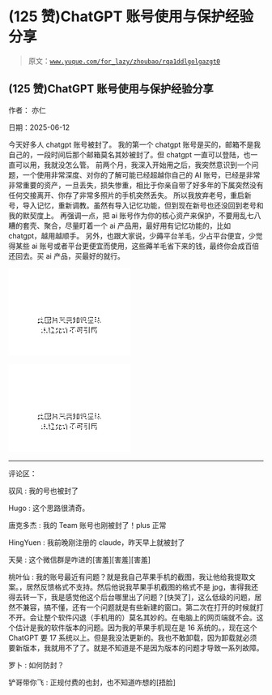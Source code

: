 # (125 赞)ChatGPT 账号使用与保护经验分享

> 原文：[`www.yuque.com/for_lazy/zhoubao/rqa1ddlgolgazgt0`](https://www.yuque.com/for_lazy/zhoubao/rqa1ddlgolgazgt0)

## (125 赞)ChatGPT 账号使用与保护经验分享

作者： 亦仁

日期：2025-06-12

今天好多人 chatgpt 账号被封了。 我的第一个 chatgpt 账号是买的，邮箱不是我自己的，一段时间后那个邮箱莫名其妙被封了。但 chatgpt
一直可以登陆，也一直可以用，我就没怎么管。 前两个月，我深入开始用之后，我突然意识到一个问题，一个使用非常深度、对你的了解可能已经超越你自己的 AI
账号，已经是非常非常重要的资产，一旦丢失，损失惨重，相比于你亲自带了好多年的下属突然没有任何交接离开、你存了非常多照片的手机突然丢失。
所以我放弃老号，重启新号，导入记忆，重新调教。虽然有导入记忆功能，但到现在新号也还没回到老号和我的默契度上。
再强调一点，把 ai 账号作为你的核心资产来保护，不要用乱七八糟的套壳、聚合，尽量盯着一个 ai 产品用，最好用有记忆功能的，比如 chatgpt，越用越顺手。
另外，也跟大家说，少薅平台羊毛，少占平台便宜，少觉得某些 ai 账号或者平台更便宜而使用，这些薅羊毛省下来的钱，最终你会成百倍还回去。买 ai 产品，买最好的就行。

![](img/f2738777711952928c98b4d5d89add5a.png "None")

![](img/cf160548ba543a9ad105685944ddc884.png "None")

* * *

评论区：

驭风 : 我的号也被封了

Hugo : 这个思路很清奇。

唐克多杰 : 我的 Team 账号也刚被封了！plus 正常

HingYuen : 我前晚刚注册的 claude，昨天早上就被封了

天昊 : 这个微信群是咋进的[害羞][害羞][害羞]

桃叶仙 : 我的账号最近有问题？就是我自己苹果手机的截图，我让他给我提取文案。，居然反馈格式不支持。然后他说我苹果手机截图的格式不是 jpg，害得我还得去转一下，我是感觉他这个后台哪里出了问题？[快哭了]，这么低级的问题，居然不兼容，搞不懂，还有一个问题就是有些新建的窗口。第二次在打开的时候就打不开。会让整个软件闪退（手机用的）莫名其妙的。在电脑上的网页端就不会。这个估计是我的软件版本的问题。因为我的苹果手机现在是 16 系统的。，现在这个 ChatGPT
要 17 系统以上。但是我没法更新的。我也不敢卸载，因为卸载就必须要新版本，我就用不了了。就是不知道是不是因为版本的问题才导致一系列故障。

罗卜 : 如何防封？

铲哥带你飞 : 正规付费的也封，也不知道咋想的[捂脸]